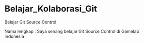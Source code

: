 # Belajar_Kolaborasi_Git
Belajar Git Source Control

Nama lengkap : <Siti Zulaika>
Saya senang belajar Git Source Control di Gamelab Indonesia

